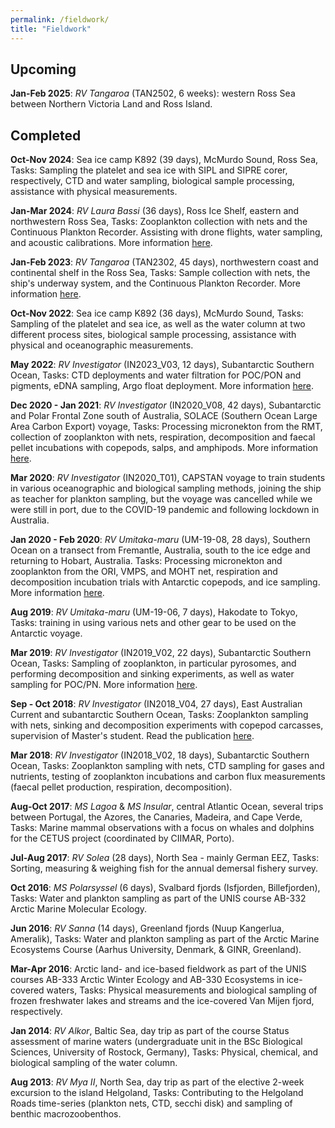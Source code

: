 ```yaml
---
permalink: /fieldwork/
title: "Fieldwork"
---
```

## Upcoming

**Jan-Feb 2025**: *RV Tangaroa* (TAN2502, 6 weeks): western Ross Sea between Northern Victoria Land and Ross Island. 

## Completed

**Oct-Nov 2024**: Sea ice camp K892 (39 days), McMurdo Sound, Ross Sea, Tasks: Sampling the platelet and sea ice with SIPL and SIPRE corer, respectively, CTD and water sampling, biological sample processing, assistance with physical measurements. 

**Jan-Mar 2024**: *RV Laura Bassi* (36 days), Ross Ice Shelf, eastern and northwestern Ross Sea, Tasks: Zooplankton collection with nets and the Continuous Plankton Recorder. Assisting with drone flights, water sampling, and acoustic calibrations. More information [here](https://www.antarcticscienceplatform.org.nz/research/biodiversity-voyage). 

**Jan-Feb 2023**: *RV Tangaroa* (TAN2302, 45 days), northwestern coast and continental shelf in the Ross Sea, Tasks: Sample collection with nets, the ship's underway system, and the Continuous Plankton Recorder. More information [here](https://niwa.co.nz/our-science/voyages/2023_Antarctica). 

**Oct-Nov 2022**: Sea ice camp K892 (36 days), McMurdo Sound, Tasks: Sampling of the platelet and sea ice, as well as the water column at two different process sites, biological sample processing, assistance with physical and oceanographic measurements. 

**May 2022**: *RV Investigator* (IN2023_V03, 12 days), Subantarctic Southern Ocean, Tasks: CTD deployments and water filtration for POC/PON and pigments, eDNA sampling, Argo float deployment. More information [here](https://mnf.csiro.au/en/Voyages/IN2022_V03). 

**Dec 2020 - Jan 2021**: *RV Investigator* (IN2020_V08, 42 days), Subantarctic and Polar Frontal Zone south of Australia, SOLACE (Southern Ocean Large Area Carbon Export) voyage, Tasks: Processing micronekton from the RMT, collection of zooplankton with nets, respiration, decomposition and faecal pellet incubations with copepods, salps, and amphipods. More information [here](https://mnf.csiro.au/en/Voyages/IN2020_V08). 

**Mar 2020**: *RV Investigator* (IN2020_T01), CAPSTAN voyage to train students in various oceanographic and biological sampling methods, joining the ship as teacher for plankton sampling, but the voyage was cancelled while we were still in port, due to the COVID-19 pandemic and following lockdown in Australia.

**Jan 2020 - Feb 2020**: *RV Umitaka-maru* (UM-19-08, 28 days), Southern Ocean on a transect from Fremantle, Australia, south to the ice edge and returning to Hobart, Australia. Tasks: Processing micronekton and zooplankton from the ORI, VMPS, and MOHT net, respiration and decomposition incubation trials with Antarctic copepods, and ice sampling. More information [here](https://www.researchgate.net/publication/343442106_Plankton_sampling_by_the_training_vessel_Umitaka-maru_in_the_Indian_sector_of_the_Southern_Ocean_in_the_austral_summer_of_2020). 

**Aug 2019**: *RV Umitaka-maru* (UM-19-06, 7 days), Hakodate to Tokyo, Tasks: training in using various nets and other gear to be used on the Antarctic voyage. 

**Mar 2019**: *RV Investigator* (IN2019_V02, 22 days), Subantarctic Southern Ocean, Tasks: Sampling of zooplankton, in particular pyrosomes, and performing decomposition and sinking experiments, as well as water sampling for POC/PN. More information [here](https://www.csiro.au/en/about/facilities-collections/MNF/Voyages-schedules/Voyages/2019/March/IN2019_V02). 

**Sep - Oct 2018**: *RV Investigator* (IN2018_V04, 27 days), East Australian Current and subantarctic Southern Ocean, Tasks: Zooplankton sampling with nets, sinking and decomposition experiments with copepod carcasses, supervision of Master's student. Read the publication [here](https://aslopubs.onlinelibrary.wiley.com/doi/full/10.1002/lno.11971). 

**Mar 2018**: *RV Investigator* (IN2018_V02, 18 days), Subantarctic Southern Ocean, Tasks: Zooplankton sampling with nets, CTD sampling for gases and nutrients, testing of zooplankton incubations and carbon flux measurements (faecal pellet production, respiration, decomposition). 

**Aug-Oct 2017**: *MS Lagoa* & *MS Insular*, central Atlantic Ocean, several trips between Portugal, the Azores, the Canaries, Madeira, and Cape Verde, Tasks: Marine mammal observations with a focus on whales and dolphins for the CETUS project (coordinated by CIIMAR, Porto). 

**Jul-Aug 2017**: *RV Solea* (28 days), North Sea - mainly German EEZ, Tasks: Sorting, measuring & weighing fish for the annual demersal fishery survey. 

**Oct 2016**: *MS Polarsyssel* (6 days), Svalbard fjords (Isfjorden, Billefjorden), Tasks: Water and plankton sampling as part of the UNIS course AB-332 Arctic Marine Molecular Ecology.

**Jun 2016**: *RV Sanna* (14 days), Greenland fjords (Nuup Kangerlua, Ameralik), Tasks: Water and plankton sampling as part of the Arctic Marine Ecosystems Course (Aarhus University, Denmark, & GINR, Greenland).

**Mar-Apr 2016**: Arctic land- and ice-based fieldwork as part of the UNIS courses AB-333 Arctic Winter Ecology and AB-330 Ecosystems in ice-covered waters, Tasks: Physical measurements and biological sampling of frozen freshwater lakes and streams and the ice-covered Van Mijen fjord, respectively. 

**Jan 2014**: *RV Alkor*, Baltic Sea, day trip as part of the course Status assessment of marine waters (undergraduate unit in the BSc Biological Sciences, University of Rostock, Germany), Tasks: Physical, chemical, and biological sampling of the water column. 

**Aug 2013**: *RV Mya II*, North Sea, day trip as part of the elective 2-week excursion to the island Helgoland, Tasks: Contributing to the Helgoland Roads time-series (plankton nets, CTD, secchi disk) and sampling of benthic macrozoobenthos. 
 

